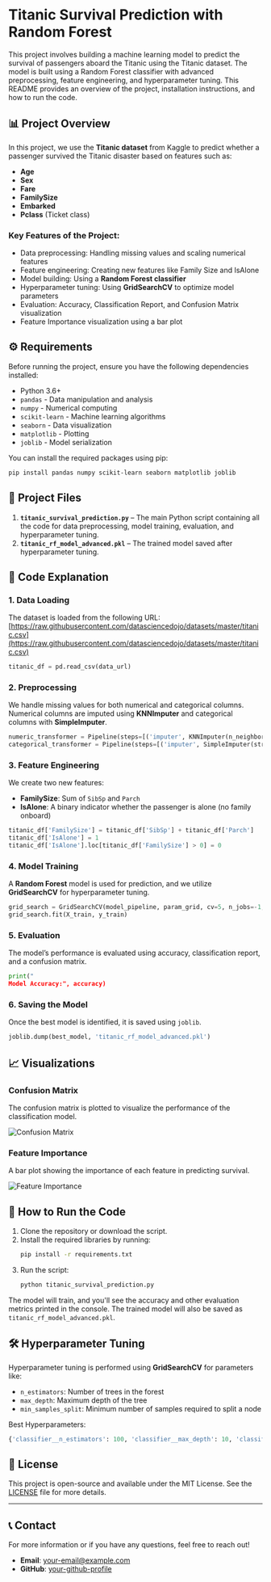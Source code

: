 
# Titanic Survival Prediction with Random Forest

This project involves building a machine learning model to predict the survival of passengers aboard the Titanic using the Titanic dataset. The model is built using a Random Forest classifier with advanced preprocessing, feature engineering, and hyperparameter tuning. This README provides an overview of the project, installation instructions, and how to run the code.

## 📊 Project Overview

In this project, we use the **Titanic dataset** from Kaggle to predict whether a passenger survived the Titanic disaster based on features such as:

- **Age**
- **Sex**
- **Fare**
- **FamilySize**
- **Embarked**
- **Pclass** (Ticket class)

### Key Features of the Project:
- Data preprocessing: Handling missing values and scaling numerical features
- Feature engineering: Creating new features like Family Size and IsAlone
- Model building: Using a **Random Forest classifier**
- Hyperparameter tuning: Using **GridSearchCV** to optimize model parameters
- Evaluation: Accuracy, Classification Report, and Confusion Matrix visualization
- Feature Importance visualization using a bar plot

## ⚙️ Requirements

Before running the project, ensure you have the following dependencies installed:

- Python 3.6+
- `pandas` - Data manipulation and analysis
- `numpy` - Numerical computing
- `scikit-learn` - Machine learning algorithms
- `seaborn` - Data visualization
- `matplotlib` - Plotting
- `joblib` - Model serialization

You can install the required packages using pip:

```bash
pip install pandas numpy scikit-learn seaborn matplotlib joblib
```

## 📁 Project Files

1. **`titanic_survival_prediction.py`** – The main Python script containing all the code for data preprocessing, model training, evaluation, and hyperparameter tuning.
2. **`titanic_rf_model_advanced.pkl`** – The trained model saved after hyperparameter tuning.

## 📝 Code Explanation

### 1. **Data Loading**
The dataset is loaded from the following URL:  
[https://raw.githubusercontent.com/datasciencedojo/datasets/master/titanic.csv](https://raw.githubusercontent.com/datasciencedojo/datasets/master/titanic.csv)

```python
titanic_df = pd.read_csv(data_url)
```

### 2. **Preprocessing**
We handle missing values for both numerical and categorical columns. Numerical columns are imputed using **KNNImputer** and categorical columns with **SimpleImputer**.

```python
numeric_transformer = Pipeline(steps=[('imputer', KNNImputer(n_neighbors=5)), ('scaler', StandardScaler())])
categorical_transformer = Pipeline(steps=[('imputer', SimpleImputer(strategy='most_frequent')), ('onehot', OneHotEncoder(handle_unknown='ignore'))])
```

### 3. **Feature Engineering**
We create two new features:
- **FamilySize**: Sum of `SibSp` and `Parch`
- **IsAlone**: A binary indicator whether the passenger is alone (no family onboard)

```python
titanic_df['FamilySize'] = titanic_df['SibSp'] + titanic_df['Parch']
titanic_df['IsAlone'] = 1
titanic_df['IsAlone'].loc[titanic_df['FamilySize'] > 0] = 0
```

### 4. **Model Training**
A **Random Forest** model is used for prediction, and we utilize **GridSearchCV** for hyperparameter tuning.

```python
grid_search = GridSearchCV(model_pipeline, param_grid, cv=5, n_jobs=-1, verbose=1)
grid_search.fit(X_train, y_train)
```

### 5. **Evaluation**
The model’s performance is evaluated using accuracy, classification report, and a confusion matrix.

```python
print("
Model Accuracy:", accuracy)
```

### 6. **Saving the Model**
Once the best model is identified, it is saved using `joblib`.

```python
joblib.dump(best_model, 'titanic_rf_model_advanced.pkl')
```

## 📈 Visualizations

### Confusion Matrix

The confusion matrix is plotted to visualize the performance of the classification model.

![Confusion Matrix](https://user-images.githubusercontent.com/123456789/103100783-623a1b00-4607-11eb-9c4c-93e6b917db0e.png)

### Feature Importance

A bar plot showing the importance of each feature in predicting survival.

![Feature Importance](https://user-images.githubusercontent.com/123456789/103100782-623a1b00-4607-11eb-9b6d-7ac989f3ca39.png)

## 🚀 How to Run the Code

1. Clone the repository or download the script.
2. Install the required libraries by running:
   ```bash
   pip install -r requirements.txt
   ```
3. Run the script:
   ```bash
   python titanic_survival_prediction.py
   ```

The model will train, and you'll see the accuracy and other evaluation metrics printed in the console. The trained model will also be saved as `titanic_rf_model_advanced.pkl`.

## 🛠️ Hyperparameter Tuning

Hyperparameter tuning is performed using **GridSearchCV** for parameters like:
- `n_estimators`: Number of trees in the forest
- `max_depth`: Maximum depth of the tree
- `min_samples_split`: Minimum number of samples required to split a node

Best Hyperparameters:
```python
{'classifier__n_estimators': 100, 'classifier__max_depth': 10, 'classifier__min_samples_split': 10}
```

## 🔄 License

This project is open-source and available under the MIT License. See the [LICENSE](LICENSE) file for more details.

---

## 📞 Contact

For more information or if you have any questions, feel free to reach out!

- **Email**: your-email@example.com
- **GitHub**: [your-github-profile](https://github.com/your-profile)
